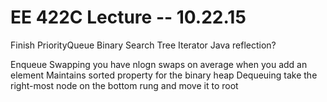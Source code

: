 EE 422C Lecture -- 10.22.15
===========================

Finish PriorityQueue
Binary Search Tree Iterator
Java reflection?

Enqueue
	Swapping 
		you have nlogn swaps on average when you add an element
		Maintains sorted property for the binary heap
	Dequeuing
		take the right-most node on the bottom rung and move it to root 
